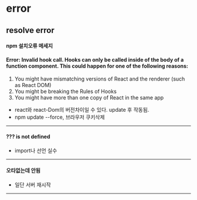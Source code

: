 # error
resolve error
---

#### npm 설치오류 메세지

#### Error: Invalid hook call. Hooks can only be called inside of the body of a function component. This could happen for one of the following reasons:
1. You might have mismatching versions of React and the renderer (such as React DOM)
2. You might be breaking the Rules of Hooks
3. You might have more than one copy of React in the same app
* react와 react-Dom의 버전차이일 수 있다. update 후 작동됨. 
* npm update --force, 브라우저 쿠키삭제

---

#### ??? is not defined
* import나 선언 실수

---

#### 오타없는데 안됨
* 일단 서버 재시작

---
